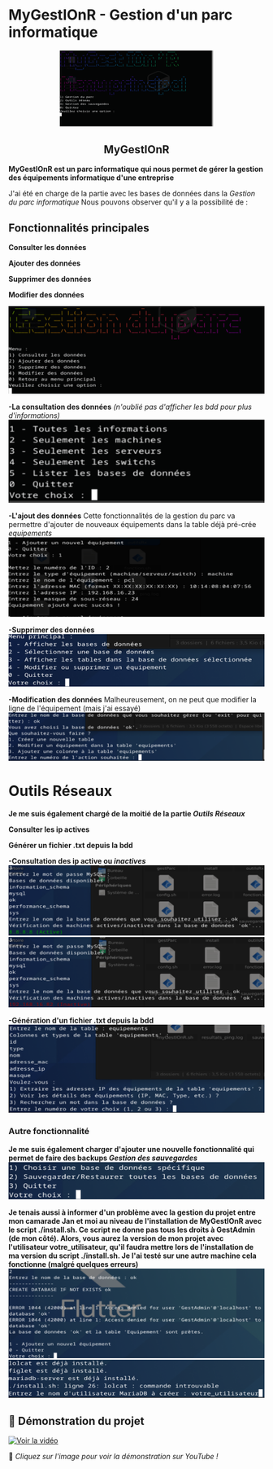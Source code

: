# MyGestIOnR - Gestion d'un parc informatique
<p align="center">
  <img src="https://github.com/MJSIO1A/Projet-MyGestIOnR/blob/main/images/bienvenue%20ecran.PNG" width="60%">
</p>

<h2 align="center"><strong>MyGestIOnR</strong></h2>

**MyGestIOnR est un parc informatique qui nous permet de gérer la gestion des équipements informatique d'une entreprise**

J'ai été en charge de la partie avec les bases de données dans la _Gestion du parc informatique_
Nous pouvons observer qu'il y a la possibilité de :

## Fonctionnalités principales


**Consulter les données**

**Ajouter des données**

**Supprimer des données**

**Modifier des données**

![Gestion Parc](https://github.com/MJSIO1A/Projet-MyGestIOnR/blob/main/images/Gestion%20du%20parc.PNG)

**-La consultation des données** _(n'oublié pas d'afficher les bdd pour plus d'informations)_
![Gestion Parc](https://github.com/MJSIO1A/Projet-MyGestIOnR/blob/main/images/Consult%20donnees.PNG)

**-L'ajout des données** Cette fonctionnalités de la gestion du parc va permettre d'ajouter de nouveaux équipements dans la table déjà pré-crée _equipements_
![Gestion Parc](https://github.com/MJSIO1A/Projet-MyGestIOnR/blob/main/images/ajout%20donnees.png)

**-Supprimer des données**
![Gestion Parc](https://github.com/MJSIO1A/Projet-MyGestIOnR/blob/main/images/suppression%20donnees.png)
 
**-Modification des données** Malheureusement, on ne peut que modifier la ligne de l'équipement (mais j'ai essayé)
![Gestion Parc](https://github.com/MJSIO1A/Projet-MyGestIOnR/blob/main/images/modif%20donnees.png)


# Outils Réseaux

**Je me suis également chargé de la moitié de la partie _Outils Réseaux_**

**Consulter les ip actives**

**Générer un fichier .txt depuis la bdd**


**-Consultation des ip active ou _inactives_**
![Gestion Parc](https://github.com/MJSIO1A/Projet-MyGestIOnR/blob/main/images/actives.png)
![Gestion Parc](https://github.com/MJSIO1A/Projet-MyGestIOnR/blob/main/images/inactive.png)

**-Génération d'un fichier .txt depuis la bdd**
![Gestion Parc](https://github.com/MJSIO1A/Projet-MyGestIOnR/blob/main/images/fichier.png)

### Autre fonctionnalité

**Je me suis également charger d'ajouter une nouvelle fonctionnalité qui permet de faire des backups _Gestion des sauvegardes_**
![Gestion Parc](https://github.com/MJSIO1A/Projet-MyGestIOnR/blob/main/images/sauvegarde.png)


**Je tenais aussi à informer d'un problème avec la gestion du projet entre mon camarade Jan et moi au niveau de l'installation de MyGestIOnR avec le script ./install.sh. Ce script ne donne pas tous les droits à GestAdmin (de mon côté). Alors, vous aurez la version de mon projet avec l'utilisateur votre_utilisateur, qu'il faudra mettre lors de l'installation de ma version du script ./install.sh. Je l'ai testé sur une autre machine cela fonctionne (malgré quelques erreurs)**
![Gestion Parc](https://github.com/MJSIO1A/Projet-MyGestIOnR/blob/main/images/gestadmin.png) 
![Gestion Parc](https://github.com/MJSIO1A/Projet-MyGestIOnR/blob/main/images/votre_utilisateur.png)


## 🎥 Démonstration du projet

[![Voir la vidéo](https://img.youtube.com/vi/1ZLzMQIMBTQ/maxresdefault.jpg)](https://www.youtube.com/watch?v=1ZLzMQIMBTQ)

🔗 *Cliquez sur l'image pour voir la démonstration sur YouTube !*
